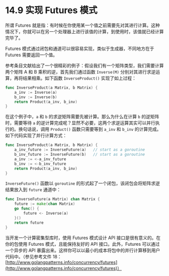 # 14.9 实现 Futures 模式

所谓 Futures 就是指：有时候在你使用某一个值之前需要先对其进行计算。这种情况下，你就可以在另一个处理器上进行该值的计算，到使用时，该值就已经计算完毕了。

Futures 模式通过闭包和通道可以很容易实现，类似于生成器，不同地方在于 Futures 需要返回一个值。

参考条目文献给出了一个很精彩的例子：假设我们有一个矩阵类型，我们需要计算两个矩阵 A 和 B 乘积的逆，首先我们通过函数 `Inverse(M)` 分别对其进行求逆运算，再将结果相乘。如下函数 `InverseProduct()` 实现了如上过程：

```go
func InverseProduct(a Matrix, b Matrix) {
    a_inv := Inverse(a)
    b_inv := Inverse(b)
    return Product(a_inv, b_inv)
}
```

在这个例子中，`a` 和 `b` 的求逆矩阵需要先被计算。那么为什么在计算 `b` 的逆矩阵时，需要等待 `a` 的逆计算完成呢？显然不必要，这两个求逆运算其实可以并行执行的。换句话说，调用 `Product()` 函数只需要等到 `a_inv` 和 `b_inv` 的计算完成。如下代码实现了并行计算方式：

```go
func InverseProduct(a Matrix, b Matrix) {
    a_inv_future := InverseFuture(a)   // start as a goroutine
    b_inv_future := InverseFuture(b)   // start as a goroutine
    a_inv := <-a_inv_future
    b_inv := <-b_inv_future
    return Product(a_inv, b_inv)
}
```

`InverseFuture()` 函数以 `goroutine` 的形式起了一个闭包，该闭包会将矩阵求逆结果放入到 `future` 通道中：

```go
func InverseFuture(a Matrix) chan Matrix {
    future := make(chan Matrix)
    go func() {
        future <- Inverse(a)
    }()
    return future
}
```

当开发一个计算密集型库时，使用 Futures 模式设计 API 接口是很有意义的。在你的包使用 Futures 模式，且能保持友好的 API 接口。此外，Futures 可以通过一个异步的 API 暴露出来。这样你可以以最小的成本将包中的并行计算移到用户代码中。（参见参考文件 18：[http://www.golangpatterns.info/concurrency/futures](http://www.golangpatterns.info/concurrency/futures)）
